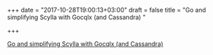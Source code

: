 +++
date = "2017-10-28T19:00:13+03:00"
draft = false
title = "Go and simplifying Scylla with Gocqlx (and Cassandra)  "

+++

<p><a href="https://www.compose.com/articles/go-and-simplify-scylla-with-gocqlx/">Go and simplifying Scylla with Gocqlx (and Cassandra)  </a></p>
